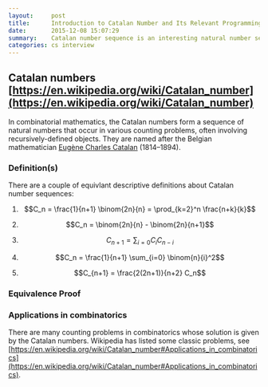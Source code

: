 ```yaml
---
layout:     post
title:      Introduction to Catalan Number and Its Relevant Programming Interview Questions
date:       2015-12-08 15:07:29
summary:    Catalan number sequence is an interesting natural number sequences that have nice properties and lots of programming interview questions can be viewed as finding the Catalan numbers.
categories: cs interview 
---
```


## Catalan numbers [https://en.wikipedia.org/wiki/Catalan_number](https://en.wikipedia.org/wiki/Catalan_number)

In combinatorial mathematics, the Catalan numbers form a sequence of natural numbers that occur in various counting problems, often involving recursively-defined objects. They are named after the Belgian mathematician [Eugène Charles Catalan](https://en.wikipedia.org/wiki/Eug%C3%A8ne_Charles_Catalan) (1814–1894).


### Definition(s)

There are a couple of equivlant descriptive definitions about Catalan number sequences:

1. $$C_n = \frac{1}{n+1} \binom{2n}{n} = \prod_{k=2}^n \frac{n+k}{k}$$

2. $$C_n = \binom{2n}{n} - \binom{2n}{n+1}$$

3. $$C_{n+1} = \sum_{i=0} C_i C_{n-i}$$

4. $$C_n = \frac{1}{n+1} \sum_{i=0} \binom{n}{i}^2$$

5. $$C_{n+1} = \frac{2(2n+1)}{n+2} C_n$$


### Equivalence Proof




### Applications in combinatorics

There are many counting problems in combinatorics whose solution is given by the Catalan numbers. Wikipedia has listed some classic problems, see [https://en.wikipedia.org/wiki/Catalan_number#Applications_in_combinatorics](https://en.wikipedia.org/wiki/Catalan_number#Applications_in_combinatorics).







